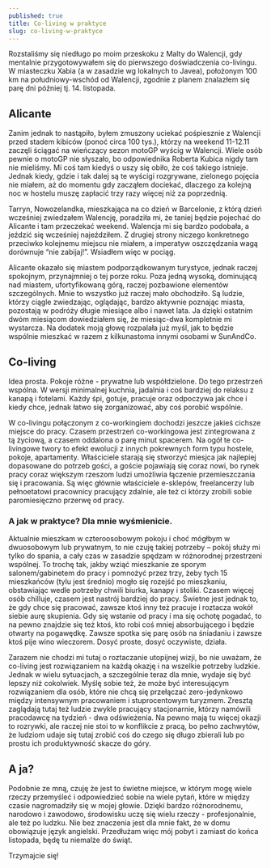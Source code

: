 ```yaml
---
published: true
title: Co-living w praktyce
slug: co-living-w-praktyce
---
```

Rozstaliśmy się niedługo po moim przeskoku z Malty do Walencji, gdy mentalnie przygotowywałem się do pierwszego doświadczenia co-livingu. W miasteczku Xabia (a w zasadzie wg lokalnych to Javea), położonym 100 km na południowy-wschód od Walencji, zgodnie z planem znalazłem się parę dni później tj. 14. listopada.

## Alicante

Zanim jednak to nastąpiło, byłem zmuszony uciekać pośpiesznie z Walencji przed stadem kibiców (ponoć circa 100 tys.), którzy na weekend 11-12.11 zaczęli ściągać na wieńczący sezon motoGP wyścig w Walencji. Wiele osób pewnie o motoGP nie słyszało, bo odpowiednika Roberta Kubica nigdy tam nie mieliśmy. Mi coś tam kiedyś o uszy się obiło, że coś takiego istnieje. Jednak kiedy, gdzie i tak dalej są te wyścigi rozgrywane, zielonego pojęcia nie miałem, aż do momentu gdy zacząłem dociekać, dlaczego za kolejną noc w hostelu muszę zapłacić trzy razy więcej niż za poprzednią.

Tarryn, Nowozelandka, mieszkająca na co dzień w Barcelonie, z którą dzień wcześniej zwiedzałem Walencję, poradziła mi, że taniej będzie pojechać do Alicante i tam przeczekać weekend. Walencja mi się bardzo podobała, a jeździć się wcześniej najeździłem. Z drugiej strony niczego konkretnego przeciwko kolejnemu miejscu nie miałem, a imperatyw oszczędzania wagą dorównuje “nie zabijaj!”. Wsiadłem więc w pociąg.

Alicante okazało się miastem podporządkowanym turystyce, jednak raczej spokojnym, przynajmniej o tej porze roku. Poza jedną wysoką, dominującą nad miastem, ufortyfikowaną górą, raczej pozbawione elementów szczególnych. Mnie to wszystko już raczej mało obchodziło. Są ludzie, którzy ciągle zwiedzając, oglądając, bardzo aktywnie poznając miasta, pozostają w podróży długie miesiące albo i nawet lata. Ja dzięki ostatnim dwóm miesiącom dowiedziałem się, że miesiąc-dwa kompletnie mi wystarcza. Na dodatek moją głowę rozpalała już myśl, jak to będzie wspólnie mieszkać w razem z kilkunastoma innymi osobami w SunAndCo.

## Co-living

Idea prosta. Pokoje różne - prywatne lub współdzielone. Do tego przestrzeń wspólna. W wersji minimalnej kuchnia, jadalnia i coś bardziej do relaksu z kanapą i fotelami. Każdy śpi, gotuje, pracuje oraz odpoczywa jak chce i kiedy chce, jednak łatwo się zorganizować, aby coś porobić wspólnie.

W co-livingu połączonym z co-workingiem dochodzi jeszcze jakieś cichsze miejsce do pracy. Czasem przestrzeń co-workingowa jest zintegrowana z tą życiową, a czasem oddalona o parę minut spacerem. Na ogół te co-livingowe twory to efekt ewolucji z innych pokrewnych form typu hostele, pokoje, apartamenty. Właściciele starają się stworzyć miesjca jak najlepiej dopasowane do potrzeb gości, a goście pojawiają się coraz nowi, bo rynek pracy coraz większym rzeszom ludzi umożliwia łączenie przemieszczania się i pracowania. Są więc głównie właściciele e-sklepów, freelancerzy lub pełnoetatowi pracownicy pracujący zdalnie, ale też ci którzy zrobili sobie paromiesięczno przerwę od pracy.

### A jak w praktyce? Dla mnie wyśmienicie.

Aktualnie mieszkam w czteroosobowym pokoju i choć mógłbym w dwuosobowym lub prywatnym, to nie czuję takiej potrzeby – pokój służy mi tylko do spania, a cały czas w zasadzie spędzam w różnorodnej przestrzeni wspólnej. To trochę tak, jakby wziąć mieszkanie ze sporym salonem/gabinetem do pracy i pomnożyć przez trzy, żeby tych 15 mieszkańców (tylu jest średnio) mogło się rozejść po mieszkaniu, obstawiając wedle potrzeby chwili biurka, kanapy i stoliki. Czasem więcej osób chilluje, czasem jest nastrój bardziej do pracy. Świetne jest jednak to, że gdy chce się pracować, zawsze ktoś inny też pracuje i roztacza wokół siebie aurę skupienia. Gdy się wstanie od pracy i ma się ochotę pogadać, to na pewno znajdzie się też ktoś, kto robi coś mniej absorbującego i będzie otwarty na pogawędkę. Zawsze spotka się parę osób na śniadaniu i zawsze ktoś pije wino wieczorem. Dosyć proste, dosyć oczywiste, działa.

Zarazem nie chodzi mi tutaj o roztaczanie utopijnej wizji, bo nie uważam, że co-living jest rozwiązaniem na każdą okazję i na wszelkie potrzeby ludzkie. Jednak w wielu sytuacjach, a szczególnie teraz dla mnie, wydaje się być lepszy niż cokolwiek. Myślę sobie też, że może być interesującym rozwiązaniem dla osób, które nie chcą się przełączać zero-jedynkowo między intensywnym pracowaniem i stuprocentowym turyzmem. Zresztą zaglądają tutaj też ludzie zwykle pracujący stacjonarnie, którzy namówili pracodawcę na tydzień - dwa odświeżenia. Na pewno mają tu więcej okazji to rozrywki, ale raczej nie stoi to w konflikcie z pracą, bo pełno zachwytów, że ludziom udaje się tutaj zrobić coś do czego się długo zbierali lub po prostu ich produktywność skacze do góry.

## A ja?

Podobnie ze mną, czuję że jest to świetne miejsce, w którym mogę wiele rzeczy przemyśleć i odpowiedzieć sobie na wiele pytań, które w między czasie nagromadziły się w mojej głowie. Dzięki bardzo różnorodnemu, narodowo i zawodowo, środowisku uczę się wielu rzeczy - profesjonalnie, ale też po ludzku. Nie bez znaczenia jest dla mnie fakt, że w domu obowiązuje język angielski. Przedłużam więc mój pobyt i zamiast do końca listopada, będę tu niemalże do świąt.

Trzymajcie się!